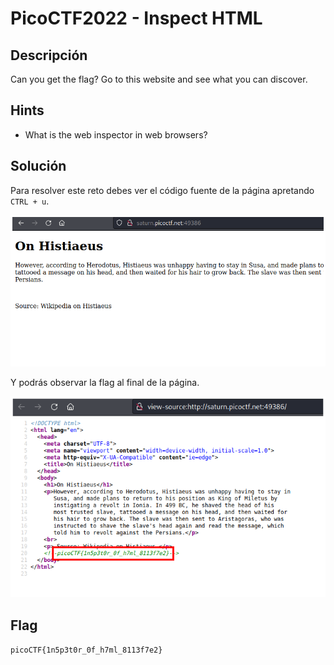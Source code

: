# PicoCTF2022 - Inspect HTML


## Descripción

Can you get the flag? Go to this website and see what you can discover.


## Hints

- What is the web inspector in web browsers?


## Solución

Para resolver este reto debes ver el código fuente de la página apretando `CTRL + u`.

![](./imagenes/inspect-html-1.png)

Y podrás observar la flag al final de la página.

![](./imagenes/inspect-html-2.png)


## Flag

`picoCTF{1n5p3t0r_0f_h7ml_8113f7e2}`